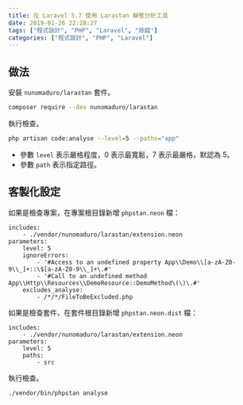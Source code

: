 ```yaml
---
title: 在 Laravel 5.7 使用 Larastan 靜態分析工具
date: 2019-01-26 22:28:27
tags: ["程式設計", "PHP", "Laravel", "除錯"]
categories: ["程式設計", "PHP", "Laravel"]
---
```


## 做法

安裝 `nunomaduro/larastan` 套件。

```BASH
composer require --dev nunomaduro/larastan
```

執行檢查。

```BASH
php artisan code:analyse --level=5 --paths="app"
```

- 參數 `level` 表示嚴格程度，0 表示最寬鬆，7 表示最嚴格，默認為 5。
- 參數 `path` 表示指定路徑。

## 客製化設定

如果是檢查專案，在專案根目錄新增 `phpstan.neon` 檔：

```ENV
includes:
    - ./vendor/nunomaduro/larastan/extension.neon
parameters:
    level: 5
    ignoreErrors:
        - '#Access to an undefined property App\\Demo\\[a-zA-Z0-9\\_]+::\$[a-zA-Z0-9\\_]+\.#'
        - '#Call to an undefined method App\\Http\\Resources\\DemoResource::DemoMethod\(\)\.#'
    excludes_analyse:
        - /*/*/FileToBeExcluded.php
```

如果是檢查套件，在套件根目錄新增 `phpstan.neon.dist` 檔：

```ENV
includes:
    - ./vendor/nunomaduro/larastan/extension.neon
parameters:
    level: 5
    paths:
        - src
```

執行檢查。

```BASH
./vendor/bin/phpstan analyse
```
